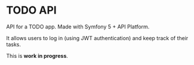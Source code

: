 # TODO API 
API for a TODO app. Made with Symfony 5 + API Platform.

It allows users to log in (using JWT authentication) and keep track of their tasks.

This is __work in progress__.
